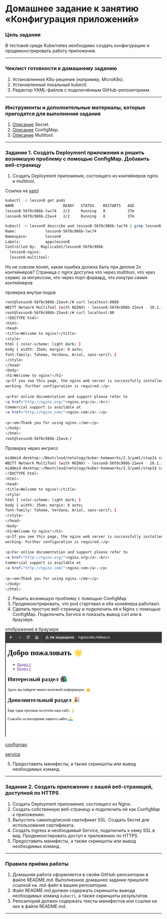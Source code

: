 # Домашнее задание к занятию «Конфигурация приложений»

### Цель задания

В тестовой среде Kubernetes необходимо создать конфигурацию и продемонстрировать работу приложения.

------

### Чеклист готовности к домашнему заданию

1. Установленное K8s-решение (например, MicroK8s).
2. Установленный локальный kubectl.
3. Редактор YAML-файлов с подключённым GitHub-репозиторием.

------

### Инструменты и дополнительные материалы, которые пригодятся для выполнения задания

1. [Описание](https://kubernetes.io/docs/concepts/configuration/secret/) Secret.
2. [Описание](https://kubernetes.io/docs/concepts/configuration/configmap/) ConfigMap.
3. [Описание](https://github.com/wbitt/Network-MultiTool) Multitool.

------

### Задание 1. Создать Deployment приложения и решить возникшую проблему с помощью ConfigMap. Добавить веб-страницу

1. Создать Deployment приложения, состоящего из контейнеров nginx и multitool.

Ссылка на [yaml](https://github.com/ivanmalyshev/kuber-homeworks/tree/main/2.3/yaml/step1)

```bash
kubectl -n lesson8 get pods
NAME                      READY   STATUS    RESTARTS   AGE
lesson8-56f8c986b-lwc74   2/2     Running   0          37m
lesson8-56f8c986b-22wv4   2/2     Running   0          37m
```

```bash
kubectl -n lesson8 describe pod lesson8-56f8c986b-lwc74 | grep lesson8
Name:             lesson8-56f8c986b-lwc74
Namespace:        lesson8
Labels:           app=lesson8
Controlled By:  ReplicaSet/lesson8-56f8c986b
  lesson8-nginx:
  lesson8-multitool:
```

Но не совсем понял, какая ошибка должна быть при деплое 2х контейнеров? Страница с nginx доступна что через multitool, что чрез сервис за ингрессом, что через порт-форвард, что изнутри самих контейнеров

проверка внутри подов
```bash
root@lesson8-56f8c986b-22wv4:/# curl localhost:8080
WBITT Network MultiTool (with NGINX) - lesson8-56f8c986b-22wv4 - 10.1.104.29 - HTTP: 8080 , HTTPS: 443 . (Formerly praqma/network-multitool)
root@lesson8-56f8c986b-22wv4:/# curl localhost:80
<!DOCTYPE html>
<html>
<head>
<title>Welcome to nginx!</title>
<style>
html { color-scheme: light dark; }
body { width: 35em; margin: 0 auto;
font-family: Tahoma, Verdana, Arial, sans-serif; }
</style>
</head>
<body>
<h1>Welcome to nginx!</h1>
<p>If you see this page, the nginx web server is successfully installed and
working. Further configuration is required.</p>

<p>For online documentation and support please refer to
<a href="http://nginx.org/">nginx.org</a>.<br/>
Commercial support is available at
<a href="http://nginx.com/">nginx.com</a>.</p>

<p><em>Thank you for using nginx.</em></p>
</body>
</html>
root@lesson8-56f8c986b-22wv4:/
```

Проверка через ингресс

```bash
mid@mid-desktop:~/Nextcloud/netology/kuber-homeworks/2.3/yaml/step1$ curl ingress-k8s.midnas.ru/tool
WBITT Network MultiTool (with NGINX) - lesson8-56f8c986b-22wv4 - 10.1.104.29 - HTTP: 8080 , HTTPS: 443 . (Formerly praqma/network-multitool)
mid@mid-desktop:~/Nextcloud/netology/kuber-homeworks/2.3/yaml/step1$ curl ingress-k8s.midnas.ru
<!DOCTYPE html>
<html>
<head>
<title>Welcome to nginx!</title>
<style>
html { color-scheme: light dark; }
body { width: 35em; margin: 0 auto;
font-family: Tahoma, Verdana, Arial, sans-serif; }
</style>
</head>
<body>
<h1>Welcome to nginx!</h1>
<p>If you see this page, the nginx web server is successfully installed and
working. Further configuration is required.</p>

<p>For online documentation and support please refer to
<a href="http://nginx.org/">nginx.org</a>.<br/>
Commercial support is available at
<a href="http://nginx.com/">nginx.com</a>.</p>

<p><em>Thank you for using nginx.</em></p>
</body>
</html>
```


2. Решить возникшую проблему с помощью ConfigMap.
3. Продемонстрировать, что pod стартовал и оба конейнера работают.
4. Сделать простую веб-страницу и подключить её к Nginx с помощью ConfigMap. Подключить Service и показать вывод curl или в браузере.

отображение в браузере
![screen](https://github.com/ivanmalyshev/kuber-homeworks/blob/main/2.3/yaml/step1/step1-final.png)

[configmap](https://github.com/ivanmalyshev/kuber-homeworks/blob/main/2.3/yaml/step1/configmap.yaml)

[service](https://github.com/ivanmalyshev/kuber-homeworks/blob/main/2.3/yaml/step1/svc.yaml)


5. Предоставить манифесты, а также скриншоты или вывод необходимых команд.

------

### Задание 2. Создать приложение с вашей веб-страницей, доступной по HTTPS

1. Создать Deployment приложения, состоящего из Nginx.
2. Создать собственную веб-страницу и подключить её как ConfigMap к приложению.
3. Выпустить самоподписной сертификат SSL. Создать Secret для использования сертификата.
4. Создать Ingress и необходимый Service, подключить к нему SSL в вид. Продемонстировать доступ к приложению по HTTPS.
4. Предоставить манифесты, а также скриншоты или вывод необходимых команд.

------

### Правила приёма работы

1. Домашняя работа оформляется в своём GitHub-репозитории в файле README.md. Выполненное домашнее задание пришлите ссылкой на .md-файл в вашем репозитории.
2. Файл README.md должен содержать скриншоты вывода необходимых команд `kubectl`, а также скриншоты результатов.
3. Репозиторий должен содержать тексты манифестов или ссылки на них в файле README.md.

------
